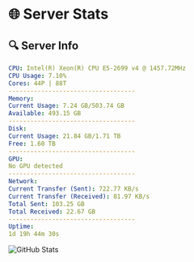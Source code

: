 # 🌐 Server Stats
## 🔍 Server Info
```yaml
CPU: Intel(R) Xeon(R) CPU E5-2699 v4 @ 1457.72MHz
CPU Usage: 7.10%
Cores: 44P | 88T
-----------------------------------
Memory:
Current Usage: 7.24 GB/503.74 GB
Available: 493.15 GB
-----------------------------------
Disk:
Current Usage: 21.84 GB/1.71 TB
Free: 1.60 TB
-----------------------------------
GPU:
No GPU detected
-----------------------------------
Network:
Current Transfer (Sent): 722.77 KB/s
Current Transfer (Received): 81.97 KB/s
Total Sent: 103.25 GB
Total Received: 22.67 GB
-----------------------------------
Uptime:
1d 19h 44m 30s
```
![GitHub Stats](https://img.shields.io/badge/Updated-2025-04-21_12:53:18-blue)